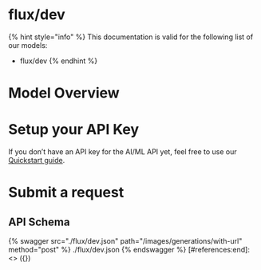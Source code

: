 [#references:start]: <> ({ "template": "openapi" })
# flux/dev

{% hint style="info" %}
This documentation is valid for the following list of our models:
* flux/dev
{% endhint %}

# Model Overview


# Setup your API Key
If you don’t have an API key for the AI/ML API yet, feel free to use our [Quickstart guide](https://docs.aimlapi.com/quickstart/setting-up).

# Submit a request
## API Schema
{% swagger src="./flux/dev.json" path="/images/generations/with-url" method="post" %}
./flux/dev.json
{% endswagger %}
[#references:end]: <> ({})